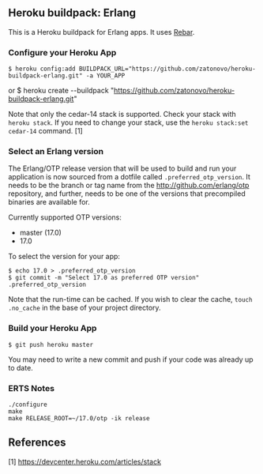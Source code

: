 ## Heroku buildpack: Erlang

This is a Heroku buildpack for Erlang apps. It uses [Rebar](https://github.com/basho/rebar).


### Configure your Heroku App

    $ heroku config:add BUILDPACK_URL="https://github.com/zatonovo/heroku-buildpack-erlang.git" -a YOUR_APP

or
    $ heroku create --buildpack "https://github.com/zatonovo/heroku-buildpack-erlang.git"

Note that only the cedar-14 stack is supported. Check your stack with `heroku stack`. If you need to change your stack, use the `heroku stack:set cedar-14` command. [1]

### Select an Erlang version

The Erlang/OTP release version that will be used to build and run your application is now sourced from a dotfile called `.preferred_otp_version`. It needs to be the branch or tag name from the http://github.com/erlang/otp repository, and further, needs to be one of the versions that precompiled binaries are available for.

Currently supported OTP versions:

* master (17.0)
* 17.0

To select the version for your app:

    $ echo 17.0 > .preferred_otp_version
    $ git commit -m "Select 17.0 as preferred OTP version" .preferred_otp_version

Note that the run-time can be cached. If you wish to clear the cache, `touch .no_cache` in the base of your project directory.

### Build your Heroku App

    $ git push heroku master

You may need to write a new commit and push if your code was already up to date.

### ERTS Notes
```
./configure
make
make RELEASE_ROOT=~/17.0/otp -ik release
```

## References
[1] https://devcenter.heroku.com/articles/stack
